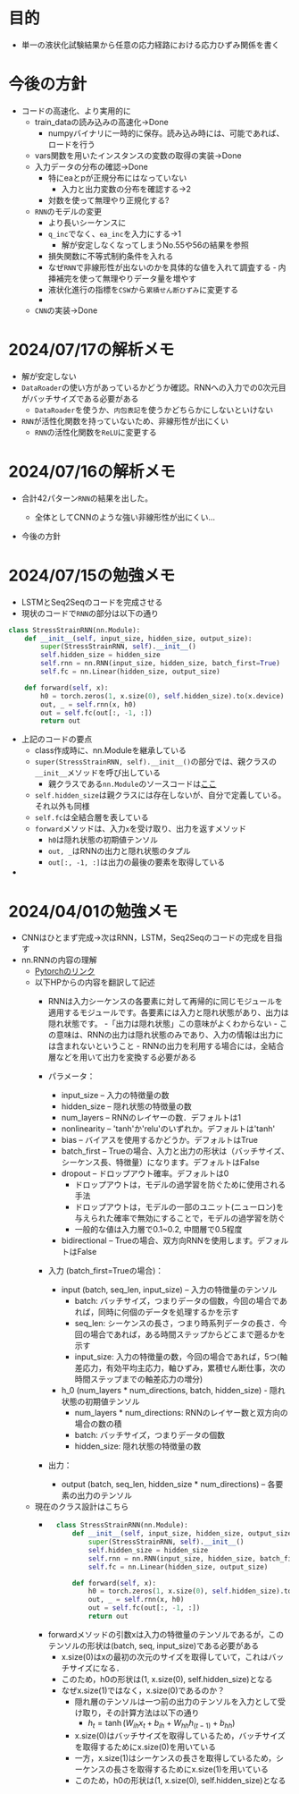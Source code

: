 # 目的
- 単一の液状化試験結果から任意の応力経路における応力ひずみ関係を書く

# 今後の方針

- コードの高速化、より実用的に
    - train_dataの読み込みの高速化→Done
        - numpyバイナリに一時的に保存。読み込み時には、可能であれば、ロードを行う
    - vars関数を用いたインスタンスの変数の取得の実装→Done
    - 入力データの分布の確認→Done
        - 特にeaとpが正規分布にはなっていない
            - 入力と出力変数の分布を確認する→2
        - 対数を使って無理やり正規化する?
    - `RNN`のモデルの変更
        - より長いシーケンスに
        - `q_inc`でなく、`ea_inc`を入力にする→1
            - 解が安定しなくなってしまうNo.55や56の結果を参照
        - 損失関数に不等式制約条件を入れる
        - なぜ`RNN`で非線形性が出ないのかを具体的な値を入れて調査する
        ‐ 内挿補完を使って無理やりデータ量を増やす
        - 液状化進行の指標を`CSW`から`累積せん断ひずみ`に変更する
        - 
    - `CNN`の実装→Done
        

# 2024/07/17の解析メモ
- 解が安定しない
- `DataRoader`の使い方があっているかどうか確認。RNNへの入力での0次元目がバッチサイズである必要がある
    - `DataRoader`を使うか、`内包表記`を使うかどちらかにしないといけない
- `RNN`が活性化関数を持っていないため、非線形性が出にくい
    - `RNN`の活性化関数を`ReLU`に変更する

# 2024/07/16の解析メモ

- 合計42パターン`RNN`の結果を出した。
    - 全体としてCNNのような強い非線形性が出にくい...

- 今後の方針
    


# 2024/07/15の勉強メモ

- LSTMとSeq2Seqのコードを完成させる
- 現状のコードで`RNN`の部分は以下の通り
```python
class StressStrainRNN(nn.Module):
    def __init__(self, input_size, hidden_size, output_size):
        super(StressStrainRNN, self).__init__()
        self.hidden_size = hidden_size
        self.rnn = nn.RNN(input_size, hidden_size, batch_first=True)
        self.fc = nn.Linear(hidden_size, output_size)

    def forward(self, x):
        h0 = torch.zeros(1, x.size(0), self.hidden_size).to(x.device)
        out, _ = self.rnn(x, h0)
        out = self.fc(out[:, -1, :])
        return out
```
- 上記のコードの要点
    - class作成時に、nn.Moduleを継承している
    - `super(StressStrainRNN, self).__init__()`の部分では、親クラスの`__init__`メソッドを呼び出している
        - 親クラスである`nn.Module`のソースコードは[ここ](https://github.com/pytorch/pytorch/blob/1d983bbb289f47f2544d0d1eece47a200d2038c4/torch/nn/modules/module.py#L398)
    - `self.hidden_size`は親クラスには存在しないが、自分で定義している。それ以外も同様
    - `self.fc`は全結合層を表している
    - `forward`メソッドは、入力`x`を受け取り、出力を返すメソッド
        - `h0`は隠れ状態の初期値テンソル
        - `out, _`はRNNの出力と隠れ状態のタプル
        - `out[:, -1, :]`は出力の最後の要素を取得している
- 

# 2024/04/01の勉強メモ
- CNNはひとまず完成→次はRNN，LSTM，Seq2Seqのコードの完成を目指す
- nn.RNNの内容の理解
    - [Pytorchのリンク](https://pytorch.org/docs/stable/generated/torch.nn.RNN.html)
    - 以下HPからの内容を翻訳して記述
        - RNNは入力シーケンスの各要素に対して再帰的に同じモジュールを適用するモジュールです。各要素には入力と隠れ状態があり、出力は隠れ状態です。
            -「出力は隠れ状態」この意味がよくわからない
                - この意味は、RNNの出力は隠れ状態のみであり、入力の情報は出力には含まれないということ
                - RNNの出力を利用する場合には，全結合層などを用いて出力を変換する必要がある
        - パラメータ：
            - input_size – 入力の特徴量の数
            - hidden_size – 隠れ状態の特徴量の数
            - num_layers – RNNのレイヤーの数．デフォルトは1
            - nonlinearity – 'tanh'か'relu'のいずれか。デフォルトは'tanh'
            - bias – バイアスを使用するかどうか。デフォルトはTrue
            - batch_first – Trueの場合、入力と出力の形状は（バッチサイズ、シーケンス長、特徴量）になります。デフォルトはFalse
            - dropout – ドロップアウト確率。デフォルトは0
                - ドロップアウトは，モデルの過学習を防ぐために使用される手法
                - ドロップアウトは，モデルの一部のユニット(ニューロン)を与えられた確率で無効にすることで，モデルの過学習を防ぐ
                - 一般的な値は入力層で0.1~0.2, 中間層で0.5程度
            - bidirectional – Trueの場合、双方向RNNを使用します。デフォルトはFalse
        - 入力 (batch_first=Trueの場合)：
            - input (batch, seq_len, input_size) – 入力の特徴量のテンソル
                - batch: バッチサイズ，つまりデータの個数，今回の場合であれば，同時に何個のデータを処理するかを示す
                - seq_len: シーケンスの長さ，つまり時系列データの長さ．今回の場合であれば，ある時間ステップからどこまで遡るかを示す
                - input_size: 入力の特徴量の数，今回の場合であれば，5つ(軸差応力，有効平均主応力，軸ひずみ，累積せん断仕事，次の時間ステップまでの軸差応力の増分)
            - h_0 (num_layers * num_directions, batch, hidden_size) - 隠れ状態の初期値テンソル
                - num_layers * num_directions: RNNのレイヤー数と双方向の場合の数の積
                - batch: バッチサイズ，つまりデータの個数
                - hidden_size: 隠れ状態の特徴量の数

        - 出力：
            - output (batch, seq_len, hidden_size * num_directions) – 各要素の出力のテンソル
    - 現在のクラス設計はこちら
        - ```python
            class StressStrainRNN(nn.Module):
                def __init__(self, input_size, hidden_size, output_size):
                    super(StressStrainRNN, self).__init__()
                    self.hidden_size = hidden_size
                    self.rnn = nn.RNN(input_size, hidden_size, batch_first=True)
                    self.fc = nn.Linear(hidden_size, output_size)

                def forward(self, x):
                    h0 = torch.zeros(1, x.size(0), self.hidden_size).to(x.device)
                    out, _ = self.rnn(x, h0)
                    out = self.fc(out[:, -1, :])
                    return out
          ```
        - forwardメソッドの引数xは入力の特徴量のテンソルであるが，このテンソルの形状は(batch, seq, input_size)である必要がある
            - x.size(0)はxの最初の次元のサイズを取得していて，これはバッチサイズになる．
            - このため，h0の形状は(1, x.size(0), self.hidden_size)となる
            - なぜx.size(1)ではなく，x.size(0)であるのか？
                - 隠れ層のテンソルは一つ前の出力のテンソルを入力として受け取り，その計算方法は以下の通り
                    - $h_t = \tanh(W_{ih}x_t + b_{ih} + W_{hh}h_{(t-1)} + b_{hh})$
                - x.size(0)はバッチサイズを取得しているため，バッチサイズを取得するためにx.size(0)を用いている
                - 一方，x.size(1)はシーケンスの長さを取得しているため，シーケンスの長さを取得するためにx.size(1)を用いている
                - このため，h0の形状は(1, x.size(0), self.hidden_size)となる
